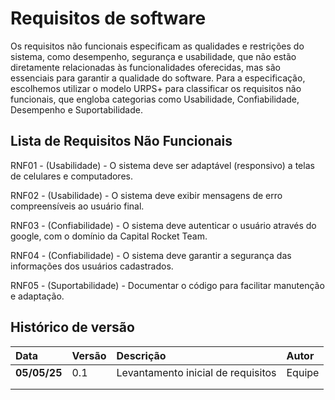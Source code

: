 # Requisitos de software

Os requisitos não funcionais especificam as qualidades e restrições do sistema, como desempenho, segurança e usabilidade, que não estão diretamente relacionadas às funcionalidades oferecidas, mas são essenciais para garantir a qualidade do software. Para a especificação, escolhemos utilizar o modelo URPS+ para classificar os requisitos não funcionais, que engloba categorias como Usabilidade, Confiabilidade, Desempenho e Suportabilidade.

## Lista de Requisitos Não Funcionais

RNF01 - (Usabilidade) - O sistema deve ser adaptável (responsivo) a telas de celulares e computadores.

RNF02 - (Usabilidade) - O sistema deve exibir mensagens de erro compreensíveis ao usuário final.

RNF03 - (Confiabilidade) - O sistema deve autenticar o usuário através do google, com o domínio da Capital Rocket Team.

RNF04 - (Confiabilidade) - O sistema deve garantir a segurança das informações dos usuários cadastrados.

RNF05 - (Suportabilidade) - Documentar o código para facilitar manutenção e adaptação. 

## Histórico de versão 
|**Data**|**Versão** |**Descrição** |**Autor**|
| :- | :- | :- | :- |
|**05/05/25**|0.1|Levantamento inicial de requisitos|Equipe|
|||||
|||||